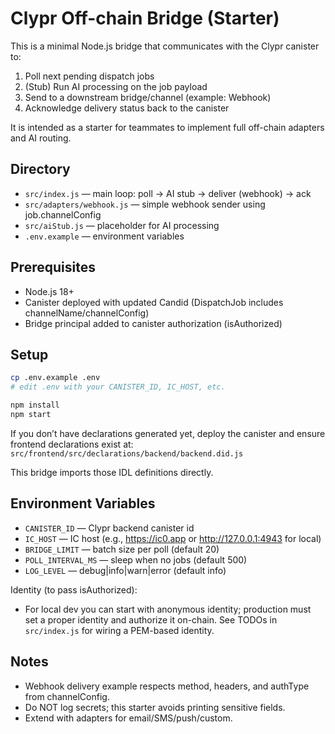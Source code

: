 # Clypr Off-chain Bridge (Starter)

This is a minimal Node.js bridge that communicates with the Clypr canister to:

1. Poll next pending dispatch jobs
2. (Stub) Run AI processing on the job payload
3. Send to a downstream bridge/channel (example: Webhook)
4. Acknowledge delivery status back to the canister

It is intended as a starter for teammates to implement full off-chain adapters and AI routing.

## Directory

- `src/index.js` — main loop: poll -> AI stub -> deliver (webhook) -> ack
- `src/adapters/webhook.js` — simple webhook sender using job.channelConfig
- `src/aiStub.js` — placeholder for AI processing
- `.env.example` — environment variables

## Prerequisites

- Node.js 18+
- Canister deployed with updated Candid (DispatchJob includes channelName/channelConfig)
- Bridge principal added to canister authorization (isAuthorized)

## Setup

```bash
cp .env.example .env
# edit .env with your CANISTER_ID, IC_HOST, etc.

npm install
npm start
```

If you don’t have declarations generated yet, deploy the canister and ensure frontend declarations exist at:
`src/frontend/src/declarations/backend/backend.did.js`

This bridge imports those IDL definitions directly.

## Environment Variables

- `CANISTER_ID` — Clypr backend canister id
- `IC_HOST` — IC host (e.g., https://ic0.app or http://127.0.0.1:4943 for local)
- `BRIDGE_LIMIT` — batch size per poll (default 20)
- `POLL_INTERVAL_MS` — sleep when no jobs (default 500)
- `LOG_LEVEL` — debug|info|warn|error (default info)

Identity (to pass isAuthorized):
- For local dev you can start with anonymous identity; production must set a proper identity and authorize it on-chain. See TODOs in `src/index.js` for wiring a PEM-based identity.

## Notes

- Webhook delivery example respects method, headers, and authType from channelConfig.
- Do NOT log secrets; this starter avoids printing sensitive fields.
- Extend with adapters for email/SMS/push/custom.
